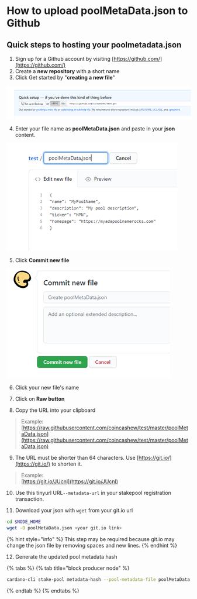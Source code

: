 # How to upload poolMetaData.json to Github

## Quick steps to hosting your poolmetadata.json

1. Sign up for a Github account by visiting [https://github.com/](https://github.com/)
2. Create a **new repository** with a short name
3. Click Get started by "**creating a new file**"

![](../../../.gitbook/assets/git1.png)

4. Enter your file name as **poolMetaData.json** and paste in your **json** content.

![](../../../.gitbook/assets/git2.png)

5. Click **Commit new file**

![](../../../.gitbook/assets/git3.png)

6. Click your new file's name

7. Click on **Raw button**

8. Copy the URL into your clipboard

> Example: [https://raw.githubusercontent.com/coincashew/test/master/poolMetaData.json](https://raw.githubusercontent.com/coincashew/test/master/poolMetaData.json)

9. The URL must be shorter than 64 characters. Use [https://git.io/](https://git.io/) to shorten it.

> Example:  
> [https://git.io/JUcnl](https://git.io/JUcnl)

10. Use this tinyurl URL`--metadata-url` in your stakepool registration transaction.

11. Download your json with `wget` from your git.io url

```bash
cd $NODE_HOME
wget -O poolMetaData.json <your git.io link>
```

{% hint style="info" %}
This step may be required because git.io may change the json file by removing spaces and new lines.
{% endhint %}

12. Generate the updated pool metadata hash

{% tabs %}
{% tab title="block producer node" %}
```bash
cardano-cli stake-pool metadata-hash --pool-metadata-file poolMetaData.json > poolMetaDataHash.txt
```
{% endtab %}
{% endtabs %}

